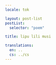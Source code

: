```yaml
---
locale: tok

layout: post-list
postList:
  selector: "poem"

title: lipu lili musi

translations:
  en: ..
  cs: ../cs
---
```

